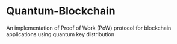 # Quantum-Blockchain
An implementation of Proof of Work (PoW) protocol for blockchain applications using quantum key distribution
